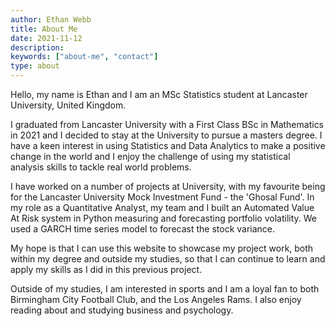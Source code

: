 ```yaml
---
author: Ethan Webb
title: About Me
date: 2021-11-12
description:
keywords: ["about-me", "contact"]
type: about
---
```


Hello, my name is Ethan and I am an MSc Statistics student at Lancaster University, United Kingdom. 

I graduated from Lancaster University with a First Class BSc in Mathematics in 2021 and I decided to stay at the University to pursue a masters degree. I have a keen interest in using Statistics and Data Analytics to make a positive change in the world and I enjoy the challenge of using my statistical analysis skills to tackle real world problems.

I have worked on a number of projects at University, with my favourite being for the Lancaster University Mock Investment Fund - the 'Ghosal Fund'. In my role as a Quantitative Analyst, my team and I built an Automated Value At Risk system in Python measuring and forecasting portfolio volatility. We used a GARCH time series model to forecast the stock variance.

My hope is that I can use this website to showcase my project work, both within my degree and outside my studies, so that I can continue to learn and apply my skills as I did in this previous project.

Outside of my studies, I am interested in sports and I am a loyal fan to both Birmingham City Football Club, and the Los Angeles Rams. I also enjoy reading about and studying business and psychology. 
